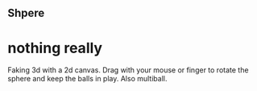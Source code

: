 ##  Shpere
# nothing really
Faking 3d with a 2d canvas. Drag with your mouse or finger to rotate the sphere and keep the balls in play. Also multiball.


